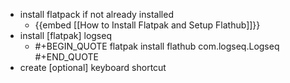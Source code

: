 - install flatpack if not already installed
	- {{embed [[How to Install Flatpak and Setup Flathub]]}}
- install [flatpak] logseq
	- #+BEGIN_QUOTE
	  flatpak install flathub com.logseq.Logseq
	  #+END_QUOTE
- create [optional] keyboard shortcut